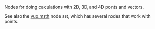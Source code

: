 Nodes for doing calculations with 2D, 3D, and 4D points and vectors.

See also the [vuo.math](vuo-nodeset://vuo.math) node set, which has several nodes that work with points.
